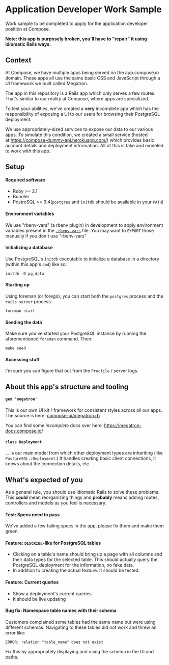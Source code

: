 # Application Developer Work Sample

Work sample to be completed to apply for the application developer position at Compose.

**Note: this app is purposely broken, you'll have to "repair" it using idiomatic Rails ways.**

## Context

At Compose, we have multiple apps being served on the app.compose.io domain. These apps all use the same basic CSS and JavaScript through a UI framework we built called Megatron.

The app in this repository is a Rails app which only serves a few routes. That's similar to our reality at Compose, where apps are specialized.

To test your abilities, we've created a **very** incomplete app which has the responsibility of exposing a UI to our users for browsing their PostgreSQL deployment.

We use appropriately-sized services to expose our data to our various apps. To simulate this condition, we created a small service (hosted at:https://compose-dummy-api.herokuapp.com/) which provides basic account details and deployment information. All of this is fake and modeled to work with this app.

## Setup

#### Required software

- Ruby >= 2.1
- Bundler
- PostreSQL >= 9.4(`postgres` and `initdb` should be available in your `PATH`)

#### Environment variables

We use "rbenv-vars" (a rbenv plugin) in development to apply environment variables present in the [`.rbenv-vars`](.rbenv-vars) file. You may want to `EXPORT` those manually if you don't use "rbenv-vars"

#### Initializing a database

Use PostgreSQL's `initdb` executable to initialize a database in a directory (within this app's `cwd`) like so:

```
initdb -D pg_data
```

#### Starting up

Using foreman (or forego), you can start both the `postgres` process and the `rails server` process.

```
foreman start
```

#### Seeding the data

Make sure you've started your PostgreSQL instance by running the aforementioned `foreman` command. Then:

```
make seed
```

#### Accessing stuff

I'm sure you can figure that out from the `Procfile` / server logs.

## About this app's structure and tooling

#### `gem 'megatron'`

This is our own UI kit / framework for consistent styles across all our apps. The source is here: [compose-ui/megatron.rb](/compose-ui/megatron.rb)

You can find some *incomplete* docs over here: https://megatron-docs.compose.io/

#### `class Deployment`

... is our main model from which other deployment types are inheriting (like `PostgreSQL::Deployment`.) It handles creating basic client connections, it knows about the connection details, etc.

## What's expected of you

As a general rule, you should use idiomatic Rails to solve these problems. This **could** mean reorganizing things and **probably** means adding routes, controllers and models as you feel is necessary.

#### Test: Specs need to pass

We've added a few failing specs in the app, please fix them and make them green.

#### Feature: `DESCRIBE`-like for PostgreSQL tables

- Clicking on a table's name should bring up a page with all columns and their data types for the selected table. This should actually query the PostgreSQL deployment for the information, no fake data.
- In addition to creating the actual feature. It should be tested.

#### Feature: Current queries

- Show a deployment's current queries
- It should be live updating

#### Bug fix: Namespace table names with their schema

Customers complained some tables had the same name but were using different schemas. Navigating to these tables did not work and threw an error like:

```
ERROR: relation "table_name" does not exist
```

Fix this by appropriately displaying and using the schema in the UI and paths.